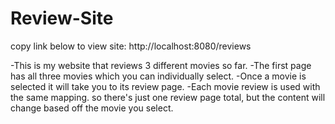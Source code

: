 # Review-Site

copy link below to view site:
http://localhost:8080/reviews

-This is my website that reviews 3 different movies so far.
-The first page has all three movies which you can individually select.
-Once a movie is selected it will take you to its review page.
-Each movie review is used with the same mapping. so there's just one review page total, but the content will change based off the movie you select.
